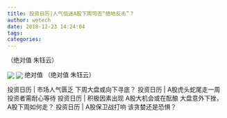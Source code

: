 ```yaml
---
title: 投资日历|人气低迷A股下周可否“绝地反击”？
author: wetech
date: 2018-12-23 14:24:04
tags: 
categories: 
---
```

（绝对值 朱钰云）
<!-- more -->
<img align="center" border="0" src="http://invest-images-external.cbndata.org/5LiA6LSiQUJT/images/3d2c9aaab857afe370916d47fbf3e9bb21e6ab54.jpeg" />
<img align="center" border="0" src="http://invest-images-external.cbndata.org/5LiA6LSiQUJT/images/2abcfb930120a830b062f299277ce5b066e387ef.jpeg" />
绝对值
（绝对值 朱钰云）
 
 
投资日历 | 市场人气匮乏 下周大盘或向下寻底？
投资日历 | A股虎头蛇尾走一周 投资者需耐心等待 
投资日历 | 积极因素出现 A股大机会或在酝酿
大盘意外下挫，A股下周如何走？
投资日历 | A股保卫战打响 该贪婪还是恐惧？
